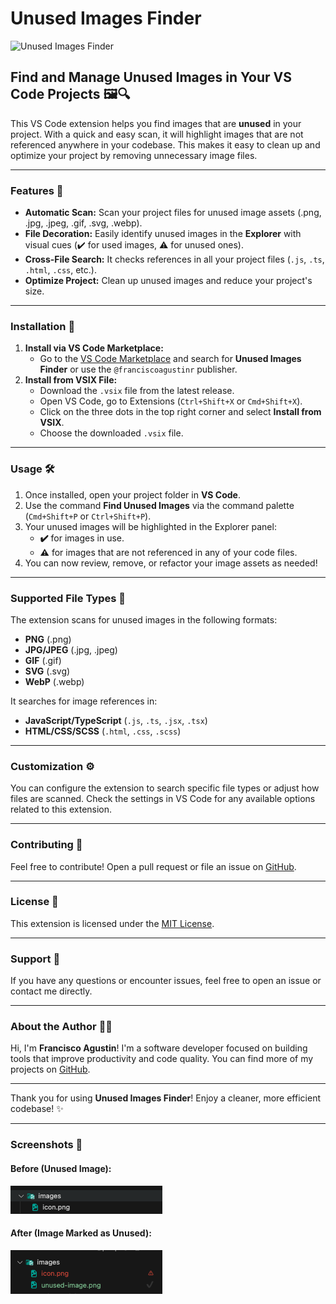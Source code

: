 # Unused Images Finder

![Unused Images Finder](https://img.shields.io/badge/VS%20Code-Extension-blue?style=flat&logo=visualstudiocode)

<!-- [![Version](https://img.shields.io/github/v/tag/@franciscoagustinr/ext-find-unused-imgs?label=version&style=flat)](https://github.com/@franciscoagustinr/ext-find-unused-imgs/releases)
[![License](https://img.shields.io/github/license/@franciscoagustinr/ext-find-unused-imgs?style=flat)](https://github.com/@franciscoagustinr/ext-find-unused-imgs/blob/main/LICENSE) -->

## Find and Manage Unused Images in Your VS Code Projects 🖼️🔍

This VS Code extension helps you find images that are **unused** in your project. With a quick and easy scan, it will highlight images that are not referenced anywhere in your codebase. This makes it easy to clean up and optimize your project by removing unnecessary image files.

---

### Features 🚀

- **Automatic Scan:** Scan your project files for unused image assets (.png, .jpg, .jpeg, .gif, .svg, .webp).
- **File Decoration:** Easily identify unused images in the **Explorer** with visual cues (✔️ for used images, ⚠️ for unused ones).
- **Cross-File Search:** It checks references in all your project files (`.js`, `.ts`, `.html`, `.css`, etc.).
- **Optimize Project:** Clean up unused images and reduce your project's size.

---

### Installation 🔧

1. **Install via VS Code Marketplace:**
   - Go to the [VS Code Marketplace](https://marketplace.visualstudio.com/) and search for **Unused Images Finder** or use the `@franciscoagustinr` publisher.
2. **Install from VSIX File:**
   - Download the `.vsix` file from the latest release.
   - Open VS Code, go to Extensions (`Ctrl+Shift+X` or `Cmd+Shift+X`).
   - Click on the three dots in the top right corner and select **Install from VSIX**.
   - Choose the downloaded `.vsix` file.

---

### Usage 🛠️

1. Once installed, open your project folder in **VS Code**.
2. Use the command **Find Unused Images** via the command palette (`Cmd+Shift+P` or `Ctrl+Shift+P`).
3. Your unused images will be highlighted in the Explorer panel:
   - **✔️** for images in use.
   - **⚠️** for images that are not referenced in any of your code files.
4. You can now review, remove, or refactor your image assets as needed!

---

### Supported File Types 📄

The extension scans for unused images in the following formats:

- **PNG** (.png)
- **JPG/JPEG** (.jpg, .jpeg)
- **GIF** (.gif)
- **SVG** (.svg)
- **WebP** (.webp)

It searches for image references in:

- **JavaScript/TypeScript** (`.js`, `.ts`, `.jsx`, `.tsx`)
- **HTML/CSS/SCSS** (`.html`, `.css`, `.scss`)

---

### Customization ⚙️

You can configure the extension to search specific file types or adjust how files are scanned. Check the settings in VS Code for any available options related to this extension.

---

### Contributing 🤝

Feel free to contribute! Open a pull request or file an issue on [GitHub](https://github.com/@franciscoagustinr/ext-find-unused-imgs).

---

### License 📜

This extension is licensed under the [MIT License](https://github.com/@franciscoagustinr/ext-find-unused-imgs/blob/main/LICENSE).

---

### Support 💬

If you have any questions or encounter issues, feel free to open an issue or contact me directly.

---

### About the Author 👨‍💻

Hi, I'm **Francisco Agustin**! I'm a software developer focused on building tools that improve productivity and code quality. You can find more of my projects on [GitHub](https://github.com/franciscoagustin).

---

Thank you for using **Unused Images Finder**! Enjoy a cleaner, more efficient codebase! ✨

---

### Screenshots 📸

#### Before (Unused Image):

<img src="https://github.com/franciscoagustinr/ext-find-unused-imgs/blob/main/images/unused-image.png" alt="Unused Image Example" style="max-width: 100%;">

#### After (Image Marked as Unused):

<img src="https://github.com/franciscoagustinr/ext-find-unused-imgs/blob/main/images/used-image.png" alt="Used Image Example" style="max-width: 100%;">
